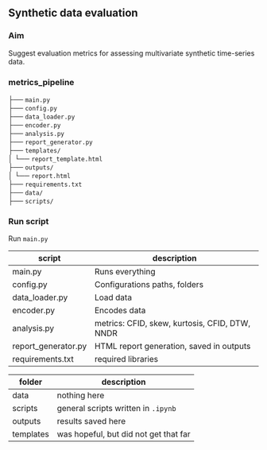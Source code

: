 ## Synthetic data evaluation

### Aim
Suggest evaluation metrics for assessing multivariate synthetic time-series data.

### metrics_pipeline
├── `main.py`
<br>├── `config.py`
<br>├── `data_loader.py`
<br>├── `encoder.py`
<br>├── `analysis.py`
<br>├── `report_generator.py`
<br>├── `templates/`
<br>│   └── `report_template.html`
<br>├── `outputs/`
<br>│   └── `report.html `
<br>├── `requirements.txt`
<br>├── `data/`
<br>├── `scripts/`

### Run script 
Run `main.py`

| script                      | description                    |
|-------------------------------|--------------------------------|
|main.py | Runs everything |
|config.py | Configurations paths, folders |
|data_loader.py  | Load data |
|encoder.py  | Encodes data|
|analysis.py| metrics: CFID, skew, kurtosis, CFID, DTW, NNDR |
|report_generator.py | HTML report generation, saved in outputs |
|requirements.txt| required libraries |

| folder                     | description                    |
|-------------------------------|--------------------------------|
|data| nothing here |
|scripts| general scripts written in `.ipynb` |
|outputs | results saved here |
|templates | was hopeful, but did not get that far |